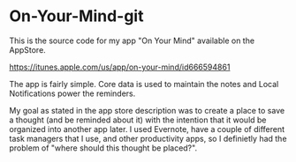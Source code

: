 On-Your-Mind-git
================

This is the source code for my app "On Your Mind" available on the AppStore.

https://itunes.apple.com/us/app/on-your-mind/id666594861

The app is fairly simple. Core data is used to maintain the notes and Local Notifications power the reminders.

My goal as stated in the app store description was to create a place to save a thought (and be reminded about it) with the
intention that it would be organized into another app later. I used Evernote, have a couple of different task managers
that I use, and other productivity apps, so I definietly had the problem of "where should this thought be placed?".
